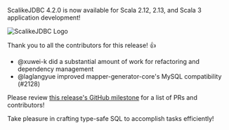 ScalikeJDBC 4.2.0 is now available for Scala 2.12, 2.13, and Scala 3 application development!

![ScalikeJDBC Logo](https://scalikejdbc.org/images/logo.png)

Thank you to all the contributors for this release! :+1:

* @xuwei-k did a substantial amount of work for refactoring and dependency management
* @laglangyue improved mapper-generator-core's MySQL compatibility (#2128)

Please review [this release's GitHub milestone](https://github.com/scalikejdbc/scalikejdbc/milestone/47?closed=1) for a list of PRs and contributors!

Take pleasure in crafting type-safe SQL to accomplish tasks efficiently!
